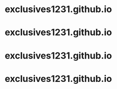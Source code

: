 # exclusives1231.github.io
# exclusives1231.github.io
# exclusives1231.github.io
# exclusives1231.github.io
